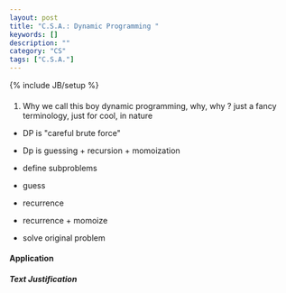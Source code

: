 ```yaml
---
layout: post
title: "C.S.A.: Dynamic Programming "
keywords: []
description: ""
category: "CS"
tags: ["C.S.A."]
---
```

{% include JB/setup %}

####
1. Why we call this boy dynamic programming, why, why ? just a fancy
   terminology, just for cool, in nature
-  DP is "careful brute force"
-  Dp is guessing + recursion + momoization


- define subproblems
- guess
- recurrence
- recurrence + momoize
- solve original problem



#### Application

##### Text Justification

